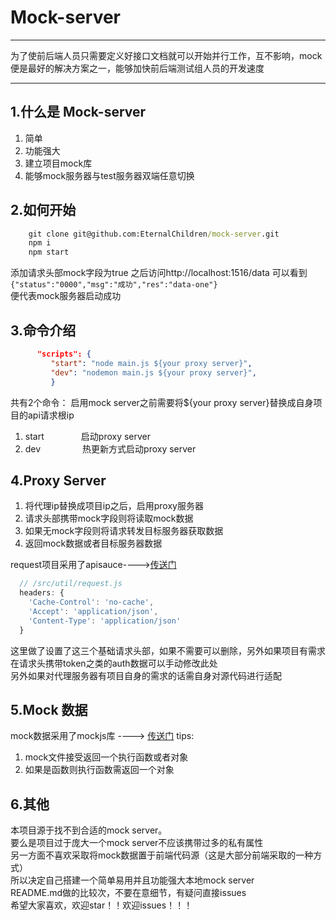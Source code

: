 # Mock-server

------

为了使前后端人员只需要定义好接口文档就可以开始并行工作，互不影响，mock便是最好的解决方案之一，能够加快前后端测试组人员的开发速度

------

## 1.什么是 Mock-server
 1. 简单
 2. 功能强大
 3. 建立项目mock库
 4. 能够mock服务器与test服务器双端任意切换

## 2.如何开始

```cmd
    git clone git@github.com:EternalChildren/mock-server.git
    npm i
    npm start
```
添加请求头部mock字段为true
之后访问http://localhost:1516/data
可以看到`{"status":"0000","msg":"成功","res":"data-one"}`
<br/>便代表mock服务器启动成功<br/>

## 3.命令介绍

```json
      "scripts": {
         "start": "node main.js ${your proxy server}",
         "dev": "nodemon main.js ${your proxy server}",
         }
```

共有2个命令：
启用mock server之前需要将${your proxy server}替换成自身项目的api请求根ip
 1. start&nbsp;&nbsp;&nbsp;&nbsp;&nbsp;&nbsp;&nbsp;&nbsp;&nbsp;&nbsp;&nbsp;&nbsp;&nbsp;&nbsp;&nbsp;启动proxy server
 2. dev&nbsp;&nbsp;&nbsp;&nbsp;&nbsp;&nbsp;&nbsp;&nbsp;&nbsp;&nbsp;&nbsp;&nbsp;&nbsp;&nbsp;&nbsp;&nbsp;&nbsp;热更新方式启动proxy server

## 4.Proxy Server
1. 将代理ip替换成项目ip之后，启用proxy服务器
2. 请求头部携带mock字段则将读取mock数据
3. 如果无mock字段则将请求转发目标服务器获取数据
4. 返回mock数据或者目标服务器数据

request项目采用了apisauce---->[传送门][1]
```javascript
  // /src/util/request.js
  headers: {
    'Cache-Control': 'no-cache',
    'Accept': 'application/json',
    'Content-Type': 'application/json'
  }
```
这里做了设置了这三个基础请求头部，如果不需要可以删除，另外如果项目有需求在请求头携带token之类的auth数据可以手动修改此处<br/>
另外如果对代理服务器有项目自身的需求的话需自身对源代码进行适配<br/>

## 5.Mock 数据

mock数据采用了mockjs库 ----> [传送门][2]
tips:
1. mock文件接受返回一个执行函数或者对象
2. 如果是函数则执行函数需返回一个对象

## 6.其他
本项目源于找不到合适的mock server。<br/>
要么是项目过于庞大一个mock server不应该携带过多的私有属性<br/>
另一方面不喜欢采取将mock数据置于前端代码源（这是大部分前端采取的一种方式）<br/>
所以决定自己搭建一个简单易用并且功能强大本地mock server<br/>
README.md做的比较次，不要在意细节，有疑问直接issues<br/>
希望大家喜欢，欢迎star！！欢迎issues！！！<br/>

  [1]: https://www.npmjs.com/package/apisauce
  [2]: https://github.com/nuysoft/Mock/wiki
